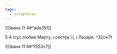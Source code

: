 ```yaml
---
tags:
  - scriptures
---
```


![[Івана 11 4#^ada35f]]

5 А Ісус любив Марту, і сестру її, і Лазаря. ^32ce7f

![[Івана 11 6#^f553c7]]